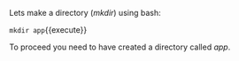 Lets make a directory (*mkdir*) using bash:

`mkdir app`{{execute}}

To proceed you need to have created a directory called _app_.
